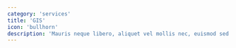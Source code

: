 ```yaml
---
category: 'services'
title: 'GIS'
icon: 'bullhorn'
description: 'Mauris neque libero, aliquet vel mollis nec, euismod sed tellus. Mauris convallis dictum elit id volutpat.'
---
```

